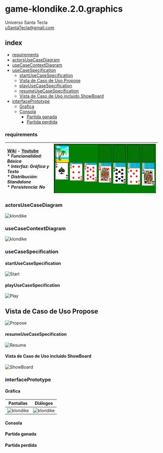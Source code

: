 # game-klondike.2.0.graphics
Universo Santa Tecla  
[uSantaTecla@gmail.com](mailto:uSantaTecla@gmail.com)  
  
## index

* [requirements](#requirements)   
* [actorsUseCaseDiagram](#actorsUseCaseDiagram)  
* [useCaseContextDiagram](#useCaseContextDiagram)
* [useCaseSpecification](#useCaseSpecification)
    * [startUseCaseSpecification](#startUseCaseSpecification)  
    * [Vista de Caso de Uso Propose](#vista-de-caso-de-uso-propose)  
    * [playUseCaseSpecification](#playUseCaseSpecification)
    * [resumeUseCaseSpecification](#resumeUseCaseSpecification) 
    * [Vista de Caso de Uso incluido ShowBoard](#vista-de-caso-de-uso-incluido-showboard)  
* [interfacePrototype](#interfacePrototype) 
    * [Grafica](#grafica)  
    * [Consola](#consola)  
        * [Partida ganada](#partida-ganada)  
        * [Partida perdida](#partida-perdida)  

### requirements  

| [Wiki](https://es.wikipedia.org/wiki/Solitario_de_cartas) - [Youtube](https://www.youtube.com/watch?v=yjgQXcFVBQY)<br/> * _Funcionalidad: **Básica**_<br/>  * _Interfaz: **Gráfica y Texto**_<br/>  * _Distribución: **Standalone**_<br/>  * _Persistencia: **No**_<br/> | ![klondike](./docs/images/klondike.png) | 
| :------- | :------: |  

### actorsUseCaseDiagram 

![klondike]()

### useCaseContextDiagram

![klondike]() 

### useCaseSpecification

#### startUseCaseSpecification
![Start]()  

#### playUseCaseSpecification
![Play]() 
## Vista de Caso de Uso Propose  
![Propose]()  

#### resumeUseCaseSpecification 
![Resume]()  

#### Vista de Caso de Uso incluido ShowBoard  
![ShowBoard]()  

### interfacePrototype

#### Gráfica

| Pantallas | Diálogos |
|---|---|
| ![klondike]() | ![klondike]() |

#### Consola

#### Partida ganada

#### Partida perdida
